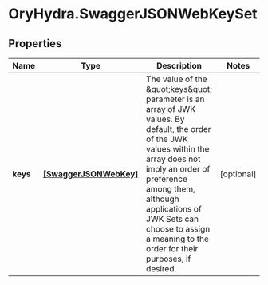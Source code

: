 # OryHydra.SwaggerJSONWebKeySet

## Properties
Name | Type | Description | Notes
------------ | ------------- | ------------- | -------------
**keys** | [**[SwaggerJSONWebKey]**](SwaggerJSONWebKey.md) | The value of the \&quot;keys\&quot; parameter is an array of JWK values.  By default, the order of the JWK values within the array does not imply an order of preference among them, although applications of JWK Sets can choose to assign a meaning to the order for their purposes, if desired. | [optional] 


